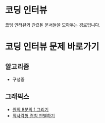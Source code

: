 <!-- TITLE: 코딩 인터뷰 -->
<!-- SUBTITLE: A quick summary of 코딩 인터뷰 -->

# 코딩 인터뷰
코딩 인터뷰와 관련된 문서들을 모아두는 경로입니다.

# 코딩 인터뷰 문제 바로가기
## 알고리즘
- 구성중

## 그래픽스
- [원의 8분의 1 그리기](/그래픽스/원의-8-분의-1-그리기)
- [직사각형 겹침 판별하기](그래픽스/직사각형-겹침)

